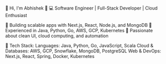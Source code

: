 🚀 Hi, I'm Abhishek 👋
💻 Software Engineer | Full-Stack Developer | Cloud Enthusiast

🔹 Building scalable apps with Next.js, React, Node.js, and MongoDB
🔹 Experienced in Java, Python, Go, AWS, GCP, Kubernetes
🔹 Passionate about clean UI, cloud computing, and automation

🔧 Tech Stack:
Languages: Java, Python, Go, JavaScript, Scala
Cloud & Databases: AWS, GCP, Snowflake, MongoDB, PostgreSQL
Web & DevOps: Next.js, React, Spring, Docker, Kubernetes

